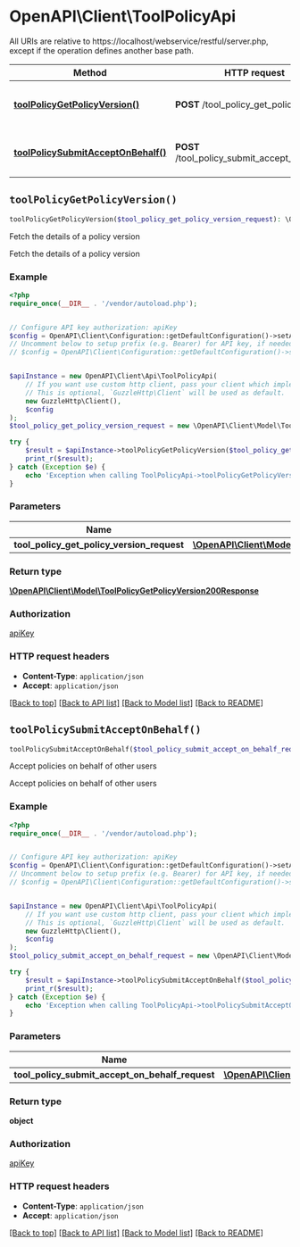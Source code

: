 # OpenAPI\Client\ToolPolicyApi

All URIs are relative to https://localhost/webservice/restful/server.php, except if the operation defines another base path.

| Method | HTTP request | Description |
| ------------- | ------------- | ------------- |
| [**toolPolicyGetPolicyVersion()**](ToolPolicyApi.md#toolPolicyGetPolicyVersion) | **POST** /tool_policy_get_policy_version | Fetch the details of a policy version |
| [**toolPolicySubmitAcceptOnBehalf()**](ToolPolicyApi.md#toolPolicySubmitAcceptOnBehalf) | **POST** /tool_policy_submit_accept_on_behalf | Accept policies on behalf of other users |


## `toolPolicyGetPolicyVersion()`

```php
toolPolicyGetPolicyVersion($tool_policy_get_policy_version_request): \OpenAPI\Client\Model\ToolPolicyGetPolicyVersion200Response
```

Fetch the details of a policy version

Fetch the details of a policy version

### Example

```php
<?php
require_once(__DIR__ . '/vendor/autoload.php');


// Configure API key authorization: apiKey
$config = OpenAPI\Client\Configuration::getDefaultConfiguration()->setApiKey('Authorization', 'YOUR_API_KEY');
// Uncomment below to setup prefix (e.g. Bearer) for API key, if needed
// $config = OpenAPI\Client\Configuration::getDefaultConfiguration()->setApiKeyPrefix('Authorization', 'Bearer');


$apiInstance = new OpenAPI\Client\Api\ToolPolicyApi(
    // If you want use custom http client, pass your client which implements `GuzzleHttp\ClientInterface`.
    // This is optional, `GuzzleHttp\Client` will be used as default.
    new GuzzleHttp\Client(),
    $config
);
$tool_policy_get_policy_version_request = new \OpenAPI\Client\Model\ToolPolicyGetPolicyVersionRequest(); // \OpenAPI\Client\Model\ToolPolicyGetPolicyVersionRequest

try {
    $result = $apiInstance->toolPolicyGetPolicyVersion($tool_policy_get_policy_version_request);
    print_r($result);
} catch (Exception $e) {
    echo 'Exception when calling ToolPolicyApi->toolPolicyGetPolicyVersion: ', $e->getMessage(), PHP_EOL;
}
```

### Parameters

| Name | Type | Description  | Notes |
| ------------- | ------------- | ------------- | ------------- |
| **tool_policy_get_policy_version_request** | [**\OpenAPI\Client\Model\ToolPolicyGetPolicyVersionRequest**](../Model/ToolPolicyGetPolicyVersionRequest.md)|  | |

### Return type

[**\OpenAPI\Client\Model\ToolPolicyGetPolicyVersion200Response**](../Model/ToolPolicyGetPolicyVersion200Response.md)

### Authorization

[apiKey](../../README.md#apiKey)

### HTTP request headers

- **Content-Type**: `application/json`
- **Accept**: `application/json`

[[Back to top]](#) [[Back to API list]](../../README.md#endpoints)
[[Back to Model list]](../../README.md#models)
[[Back to README]](../../README.md)

## `toolPolicySubmitAcceptOnBehalf()`

```php
toolPolicySubmitAcceptOnBehalf($tool_policy_submit_accept_on_behalf_request): object
```

Accept policies on behalf of other users

Accept policies on behalf of other users

### Example

```php
<?php
require_once(__DIR__ . '/vendor/autoload.php');


// Configure API key authorization: apiKey
$config = OpenAPI\Client\Configuration::getDefaultConfiguration()->setApiKey('Authorization', 'YOUR_API_KEY');
// Uncomment below to setup prefix (e.g. Bearer) for API key, if needed
// $config = OpenAPI\Client\Configuration::getDefaultConfiguration()->setApiKeyPrefix('Authorization', 'Bearer');


$apiInstance = new OpenAPI\Client\Api\ToolPolicyApi(
    // If you want use custom http client, pass your client which implements `GuzzleHttp\ClientInterface`.
    // This is optional, `GuzzleHttp\Client` will be used as default.
    new GuzzleHttp\Client(),
    $config
);
$tool_policy_submit_accept_on_behalf_request = new \OpenAPI\Client\Model\ToolPolicySubmitAcceptOnBehalfRequest(); // \OpenAPI\Client\Model\ToolPolicySubmitAcceptOnBehalfRequest

try {
    $result = $apiInstance->toolPolicySubmitAcceptOnBehalf($tool_policy_submit_accept_on_behalf_request);
    print_r($result);
} catch (Exception $e) {
    echo 'Exception when calling ToolPolicyApi->toolPolicySubmitAcceptOnBehalf: ', $e->getMessage(), PHP_EOL;
}
```

### Parameters

| Name | Type | Description  | Notes |
| ------------- | ------------- | ------------- | ------------- |
| **tool_policy_submit_accept_on_behalf_request** | [**\OpenAPI\Client\Model\ToolPolicySubmitAcceptOnBehalfRequest**](../Model/ToolPolicySubmitAcceptOnBehalfRequest.md)|  | |

### Return type

**object**

### Authorization

[apiKey](../../README.md#apiKey)

### HTTP request headers

- **Content-Type**: `application/json`
- **Accept**: `application/json`

[[Back to top]](#) [[Back to API list]](../../README.md#endpoints)
[[Back to Model list]](../../README.md#models)
[[Back to README]](../../README.md)
